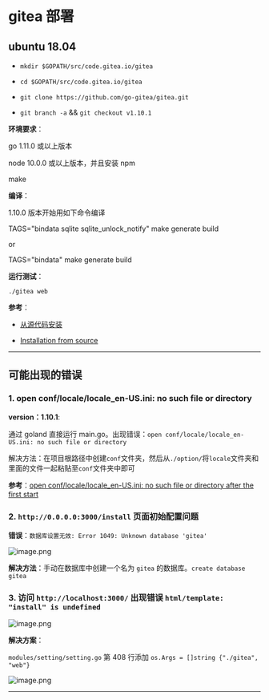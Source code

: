 # gitea 部署

## ubuntu 18.04

- `mkdir $GOPATH/src/code.gitea.io/gitea`

- `cd $GOPATH/src/code.gitea.io/gitea`

- `git clone https://github.com/go-gitea/gitea.git`

- `git branch -a` && `git checkout v1.10.1`

**环境要求**：

go 1.11.0 或以上版本

node 10.0.0 或以上版本，并且安装 npm

make

**编译**：

1.10.0 版本开始用如下命令编译

TAGS="bindata sqlite sqlite_unlock_notify" make generate build

or

TAGS="bindata" make generate build

**运行测试**：

`./gitea web`

**参考**：

- [从源代码安装](https://docs.gitea.io/zh-cn/install-from-source/)

- [Installation from source](https://github.com/go-gitea/gitea/blob/release/v1.10/docs/content/doc/installation/from-source.en-us.md#build)

---

## 可能出现的错误

### 1. open conf/locale/locale_en-US.ini: no such file or directory

**version：1.10.1**:

通过 goland 直接运行 main.go。出现错误：`open conf/locale/locale_en-US.ini: no such file or directory`

解决方法：在项目根路径中创建`conf`文件夹，然后从`./option/`将`locale`文件夹和里面的文件一起粘贴至`conf`文件夹中即可

**参考**：[open conf/locale/locale_en-US.ini: no such file or directory after the first start](https://github.com/go-gitea/gitea/issues/535)

### 2. `http://0.0.0.0:3000/install` 页面初始配置问题

**错误**：`数据库设置无效: Error 1049: Unknown database 'gitea'`

![image.png](http://ww1.sinaimg.cn/large/006alGmrgy1gajqqbj4h0j30s70hcwfp.jpg)

**解决方法**：手动在数据库中创建一个名为 `gitea` 的数据库。`create database gitea`

### 3. 访问 `http://localhost:3000/` 出现错误 `html/template: "install" is undefined`

![image.png](http://ww1.sinaimg.cn/large/006alGmrgy1gao9by8heij30e7060aa6.jpg)

**解决方案**：

`modules/setting/setting.go` 第 408 行添加 `os.Args = []string {"./gitea", "web"}`

![image.png](http://ww1.sinaimg.cn/large/006alGmrgy1gao9eciz02j30nt082t9p.jpg)

---
